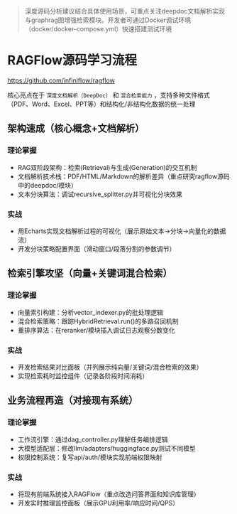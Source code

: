 > 深度源码分析建议结合具体使用场景，可重点关注deepdoc文档解析实现与graphrag图增强检索模块。开发者可通过Docker调试环境（docker/docker-compose.yml）快速搭建测试环境

# RAGFlow源码学习流程

https://github.com/infiniflow/ragflow

核心亮点在于 `深度文档解析（DeepDoc）` 和 `混合检索能力` ，支持多种文件格式（PDF、Word、Excel、PPT等）和结构化/非结构化数据的统一处理

## 架构速成（核心概念+文档解析）
### 理论掌握
* RAG双阶段架构：检索(Retrieval)与生成(Generation)的交互机制
* 文档解析技术栈：PDF/HTML/Markdown的解析差异（重点研究ragflow源码中的deepdoc/模块）
* 文本分块算法：调试recursive_splitter.py并可视化分块效果

### 实战
* 用Echarts实现文档解析过程的可视化（展示原始文本→分块→向量化的数据流）
* 开发分块策略配置界面（滑动窗口/段落分割的参数调节）


## 检索引擎攻坚（向量+关键词混合检索）
### 理论掌握
* 向量索引构建：分析vector_indexer.py的批处理逻辑
* 混合检索策略：跟踪HybridRetrieval.run()的多路召回机制
* 重排序算法：在reranker/模块插入调试日志观察分数变化

### 实战
* 开发检索结果对比面板（并列展示纯向量/关键词/混合检索的效果）
* 实现检索耗时监控组件（记录各阶段时间消耗）


## 业务流程再造（对接现有系统）
### 理论掌握
* 工作流引擎：通过dag_controller.py理解任务编排逻辑
* 大模型适配层：修改llm/adapters/huggingface.py测试不同模型
* 权限控制系统：复写api/auth/模块实现前端权限映射

### 实战
* 将现有前端系统接入RAGFlow（重点改造问答界面和知识库管理）
* 开发实时推理监控面板（展示GPU利用率/响应时间/QPS）